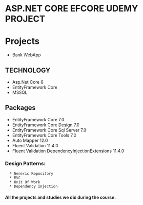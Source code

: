# ASP.NET CORE EFCORE UDEMY PROJECT
# Projects 
* Bank WebApp



## TECHNOLOGY

* Asp.Net Core 6 
* EntityFramework Core 
* MSSQL

## Packages

* EntityFramework Core 7.0
* EntityFramework Core Design 7.0
* EntityFramework Core Sql Server  7.0
* EntityFramework Core Tools 7.0
* Auto Mapper 12.0
* Fluent Validation 11.4.0
* Fluent Validation DependencyInjectionExtensions 11.4.0

 
 ### Design Patterns:
      * Generic Repository                                                                                                                                      
      * MVC                                                                                                                                     
      * Unit Of Work
      * Dependency Injection
       
  
               
#### All the projects and studies we did during the course.                                                                                          

                                                                                              
